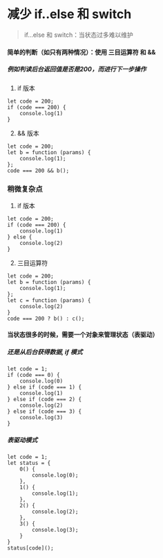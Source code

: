 # 减少 if..else 和 switch
>  if...else 和 switch：当状态过多难以维护

#### 简单的判断（如只有两种情况）：使用 三目运算符 和 &&
##### 例如判读后台返回值是否是200，而进行下一步操作
1. if 版本
```
let code = 200;
if (code === 200) {
    console.log(1)
}
```

2. && 版本
```
let code = 200;
let b = function (params) {
    console.log(1);
};
code === 200 && b();
```

### 稍微复杂点
1. if 版本
```
let code = 200;
if (code === 200) {
    console.log(1)
} else {
    console.log(2)
}
```

2. 三目运算符
```
let code = 200;
let b = function (params) {
    console.log(1);
};
let c = function (params) {
    console.log(2)
}
code === 200 ? b() : c();
```

#### 当状态很多的时候，需要一个对象来管理状态（表驱动）
##### 还是从后台获得数据, if 模式
```
let code = 1;
if (code === 0) {
    console.log(0)
} else if (code === 1) {
    console.log(1)
} else if (code === 2) {
    console.log(2)
} else if (code === 3) {
    console.log(3)
}
```

##### 表驱动模式
```
let code = 1;
let status = {
    0() {
        console.log(0);
    },
    1() {
        console.log(1);
    },
    2() {
        console.log(2);
    },
    3() {
        console.log(3);
    }
}
status[code]();
```

